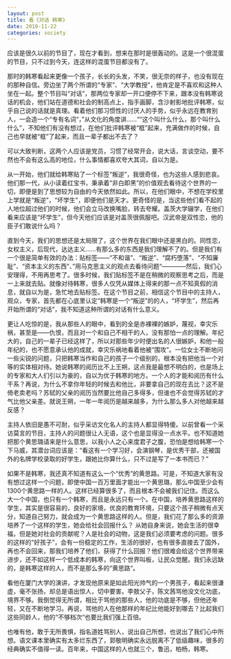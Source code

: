 ```yaml
---
layout: post
title: 看《对话 韩寒》
date: 2010-11-22
categories: society
---
```

应该是很久以前的节目了，现在才看到，想来在那时是很轰动的。这是一个很混蛋的节目，只不过到今天，连这样的混蛋节目都没有了。


那时的韩寒看起来更像一个孩子，长长的头发，不笑，很无奈的样子，也没有现在的那种自信。旁边坐了两个所谓的“专家”、“大学教授”，他肯定是不喜欢和这种人坐在一起。整个节目叫“对话”，那两位专家却一开口便停不下来，跟本没有韩寒说话的机会，他们站在道德和社会的制高点上，指手画脚，含沙射影地批评韩寒，似乎自己说的话就是真理。看着他们那习惯性的讨厌人的手势，似乎永远在教育别人，一会造一个“专有名词“，”从文化的角度讲……““这个叫什么什么，那个叫什么什么”，不知他们有没有想过，在他们批评韩寒被“框”起来，充满做作的时候，自己也早就被“框”了起来，而且一辈子都出不去了？

可以大致判断，这两个人应该是党员，习惯了经常开会，说大话，言谈空动，要不然也不会有这么高的地位，什么事情都喜欢夸大其词，自以为是。

从一开始，他们就给韩寒贴了一个标签“叛逆”，我很奇怪，也为这些人感到悲哀。他们那一代，从小读着红宝书，秉承着“非白即黑”的价值观去看待这个世界的一切，即便是到了思想较为自由的今天依然如此。所以，在他们眼中，不想在学校里上学就是“叛逆”，“坏学生”，即便他们是天才。更奇怪的是，当这些他们看不起的人地位超过他们的时候，他们会立马改换嘴脸，转去夸耀。盖茨大学辍学，在他们看来应该是“坏学生”，但今天他们应该是对盖茨很佩服吧。汉武帝是双性恋，他的臣子们敢说什么吗？

直到今天，我们的思想还是太局限了，这个世界在我们眼中还是黑白的。同性恋，女权主义，后现代，达达主义……有那么多的东西是我们理解不了的。但是我们有一个很是简单有效的办法：贴标签——“不和谐”、“叛逆”、“腐朽堕落”、“不知廉耻”、“资本主义的东西”、”用马克思主义的观点去看待问题“————然后，我们心安理得，不用再思考了。很多时候，我们贴标签不是在稍微的观察思考之后，而是一上来就去贴。就像对待韩寒，很多人仅凭从媒体上得来的那一点不知真假的消息，就自以为是，急忙地去贴标签。在这个节目之前，相信这个节目中的主持人，观众，专家，首先都在心底里认定“韩寒是一个“叛逆”的的人，“坏学生”，然后再开始所谓的“对话”，我不知道这种所谓的对话有什么意义。

     
更让人吃惊的是，我从那些人的眼中，看到的全是赤裸裸的嫉妒，蔑视，幸灾乐祸，甚至是——仇恨，而且对一个和自己不相干的人，没有那怕一点的理解。年纪大的，自己的一辈子已经这样了，所以对那些年少时便出名的人很嫉妒，和他一般年纪的，也不愿意承认他的成就，幸灾乐祸地看着他被“围攻”。一位女士不断地问一些尖锐的问题，只把韩寒当作和自己的孩子一个级别的，根本没有把他当一个对等的实体相对待。她说韩寒的阅历比不上王朔，这点我是最想不明白的，也是场上的专家和大人们引以为豪的，自以为优于韩寒的地方。一个人的才能和阅历有什么干系？再说，为什么不拿你年轻的时候去和他比，非要拿自己的现在去比？这不是倚老卖老吗？苏轼的父亲的阅历当然要比他自己多得多，但谁也不会觉得苏轼的才气比他父亲差。就说王朔，一年一年阅历是越来越多，为什么那么多人对他越来越反感？
     
主持人依旧是愚不可耐，似乎采访文化名人的主持人都显得特傻。以前曾看一个采访莫言的节目，主持人的问题很让人无语，这个也是显得没一点水平。也不知道她把那个黄思璐请来是什么意思，以我小人之心来度君子之腹，恐怕是想给韩寒一个下马威，其潜台词应该是：“看这有一个学习好，会演钢琴，是优秀干部，还被国外的名牌学校录取的好学生，跟她比你算什么，只不过是写了一本书而已？”

如果不是韩寒，我还真不知道有这么一个“优秀”的黄思路。可是，不知道大家有没有想过这样一个问题，即使中国一百万里面才能出一个黄思璐，那么中国至少会有1300个黄思路一样的人。这样已经算很多了，而且根本不会被我们记住。而这么大一个中国，也只有一个韩寒，而且是永远只有一个。在中国，培养黄思路这样的学生，其实是很容易的，良好的家境，优良的教育环境，只要这个孩子稍微有点天分，知道自己努力，就会成为一个黄思路这样的人。但是，我们花了那么多的资源培养了一个这样的学生，她会给社会回报什么？
从她自身来说，她会生活的很幸福，但是她对社会的贡献呢？人是社会的动物，这是我们必须要考虑的问题。很多的这样的“好孩子”，会有一份稳定的工作，生活的很好，也有很多直接去了国外，再也不会回来，那我们培养了他们，获得了什么回报？他们很难会给这个世界带来进步，还不如这样一个低成本的韩寒，向这个世界叫板，让民众觉醒。我们永远缺的，是韩寒这样的人，而不是那么多的“黄思路“。

  
看他在厦门大学的演讲，才发现他原来是如此阳光帅气的一个男孩子，看起来很谦虚，毫不张扬，却总是语出惊人，切中要害。李敖父子，陈文茜骂他没文化功底，境界不够。我倒觉得无所谓，相比于骂他的那些人，他的功底是不够，但他还年轻，又在不断地学习。再说，骂他的人在他那样的年纪比他能好到哪去？比起我们这些同龄人，他的“不够档次“也要比我们强上百倍。

 
也唯有他，敢于无所畏惧，指名道姓骂别人，说出自己所想，也说出了我们心中所想。语文课本里确实有太多烂东西了，郭敬明确实永远脱离不了低级趣味，很多的经典确实不值得一读。百年来，中国这样的人也就三个，鲁迅，柏杨，韩寒。

 

 

